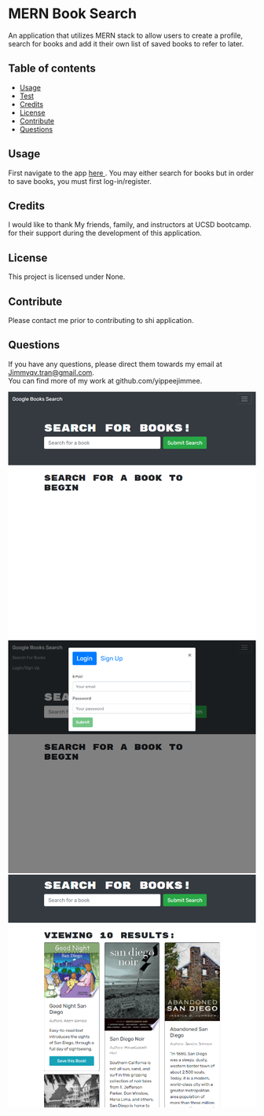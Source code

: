 # MERN Book Search

An application that utilizes MERN stack to allow users to create a profile, search for books and add it their own list of saved books to refer to later.

## Table of contents

- [Usage](#usage)
- [Test](#test)
- [Credits](#credits)
- [License](#license)
- [Contribute](#contribute)
- [Questions](#questions)

## Usage

First navigate to the app <a href="https://calm-savannah-91120.herokuapp.com/">here </a>. You may either search for books but in order to save books, you must first log-in/register.

## Credits

I would like to thank My friends, family, and instructors at UCSD bootcamp. for their support during the development of this application.

## License

This project is licensed under None.

## Contribute

Please contact me prior to contributing to shi application.

## Questions

If you have any questions, please direct them towards my email at Jimmyqv.tran@gmail.com.  
 You can find more of my work at github.com/yippeejimmee.

![alt text](./client/public/heroku1.png)
![alt text](./client/public/heroku2.png)
![alt text](./client/public/heroku3.png)
